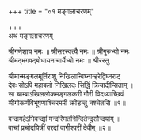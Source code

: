 +++
title = "०१ मङ्गलाचरणम्"

+++    
अथ मङ्गलाचरणम्

श्रीगणेशाय नमः ॥ श्रीसरस्वत्यै नमः ॥ श्रीगुरुभ्यो नमः  
श्रीमद्भगवद्बोधायनाचार्येभ्यो नमः ॥ श्रीरस्तु  


श्रीमान्मङ्गलमूर्तिराशु निखिलान्विघ्नान्हरेद्विघ्नराट्  
देवः सोऽपि महाबलो निखिलदः सिद्धिं क्रियादीप्सिताम् ।   
सा चाम्बाऽखिललोकमङ्गलकरी गौरी विदध्याच्छिवं  
श्रीगोकर्णविभूषणाश्चिरममी क्रीडन्तु नश्चेतसि ॥१॥ 

 वन्दामहेऽभिवन्द्यां मन्दस्मितनिन्दितेन्दुसौन्दर्याम् ॥   
वाचां प्रचोदयित्रीं वरदां वागीश्वरीं देवीम् ॥२॥ 


